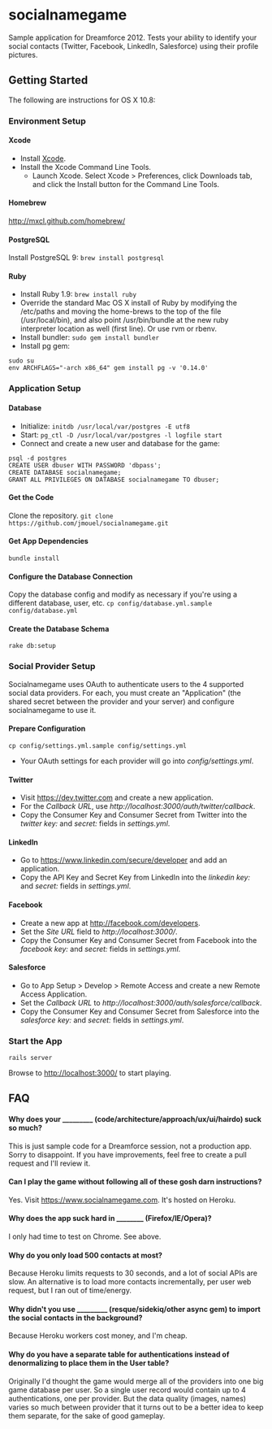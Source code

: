 socialnamegame
======

Sample application for Dreamforce 2012. Tests your ability to identify your social contacts (Twitter, Facebook, LinkedIn, Salesforce)
using their profile pictures.



Getting Started
---------------

The following are instructions for OS X 10.8:

### Environment Setup

#### Xcode
- Install [Xcode](http://developer.apple.com/tools/xcode/).
- Install the Xcode Command Line Tools.
  - Launch Xcode. Select Xcode > Preferences, click Downloads tab, and click the Install button for the Command Line Tools.

#### Homebrew
http://mxcl.github.com/homebrew/

#### PostgreSQL
Install PostgreSQL 9: ``brew install postgresql``

#### Ruby
- Install Ruby 1.9: ``brew install ruby``
- Override the standard Mac OS X install of Ruby by modifying the /etc/paths and moving the home-brews to the top of the file (/usr/local/bin), and also point /usr/bin/bundle at the new ruby interpreter location as well (first line). Or use rvm or rbenv.
- Install bundler: ``sudo gem install bundler``
- Install pg gem:
```
sudo su
env ARCHFLAGS="-arch x86_64" gem install pg -v '0.14.0'
```

### Application Setup

#### Database
- Initialize: ``initdb /usr/local/var/postgres -E utf8``
- Start: ``pg_ctl -D /usr/local/var/postgres -l logfile start``
- Connect and create a new user and database for the game:

```
psql -d postgres
CREATE USER dbuser WITH PASSWORD 'dbpass';
CREATE DATABASE socialnamegame;
GRANT ALL PRIVILEGES ON DATABASE socialnamegame TO dbuser;
```

#### Get the Code
Clone the repository. ``git clone https://github.com/jmouel/socialnamegame.git``

#### Get App Dependencies
```bundle install```

#### Configure the Database Connection
Copy the database config and modify as necessary if you're using a different database, user, etc.
``cp config/database.yml.sample config/database.yml``

#### Create the Database Schema
``rake db:setup``

### Social Provider Setup

Socialnamegame uses OAuth to authenticate users to the 4 supported social data providers. For each, you must create an "Application" (the shared
secret between the provider and your server) and configure socialnamegame to use it.

#### Prepare Configuration
``cp config/settings.yml.sample config/settings.yml``
- Your OAuth settings for each provider will go into _config/settings.yml_.

#### Twitter
- Visit <https://dev.twitter.com> and create a new application.
- For the _Callback URL_, use _http://localhost:3000/auth/twitter/callback_.
- Copy the Consumer Key and Consumer Secret from Twitter into the _twitter_ _key:_ and _secret:_ fields in _settings.yml_.

#### LinkedIn

- Go to <https://www.linkedin.com/secure/developer> and add an application.
- Copy the API Key and Secret Key from LinkedIn into the _linkedin_ _key:_ and _secret:_ fields in _settings.yml_.

#### Facebook

- Create a new app at <http://facebook.com/developers>.
- Set the _Site URL_ field to _http://localhost:3000/_.
- Copy the Consumer Key and Consumer Secret from Facebook into the _facebook_ _key:_ and _secret:_ fields in _settings.yml_.

#### Salesforce

- Go to App Setup > Develop > Remote Access and create a new Remote Access Application.
- Set the _Callback URL_ to _http://localhost:3000/auth/salesforce/callback_.
- Copy the Consumer Key and Consumer Secret from Salesforce into the _salesforce_ _key:_ and _secret:_ fields in _settings.yml_.

### Start the App
``rails server``

Browse to <http://localhost:3000/> to start playing.

FAQ
---
#### Why does your _________ (code/architecture/approach/ux/ui/hairdo) suck so much?
This is just sample code for a Dreamforce session, not a production app. Sorry to disappoint. If you have improvements, feel free to create a pull request and I'll review it.

#### Can I play the game without following all of these gosh darn instructions?
Yes. Visit <https://www.socialnamegame.com>. It's hosted on Heroku.

#### Why does the app suck hard in ________ (Firefox/IE/Opera)?
I only had time to test on Chrome. See above.

#### Why do you only load 500 contacts at most?
Because Heroku limits requests to 30 seconds, and a lot of social APIs are slow. An alternative is to load more contacts incrementally, per user web request, but I ran out of time/energy.

#### Why didn't you use _________ (resque/sidekiq/other async gem) to import the social contacts in the background?
Because Heroku workers cost money, and I'm cheap.

#### Why do you have a separate table for authentications instead of denormalizing to place them in the User table?
Originally I'd thought the game would merge all of the providers into one big game database per user. So a single user record would contain up to 4 authentications, one per provider. 
But the data quality (images, names) varies so much between provider that it turns out to be a better idea to keep them separate,
for the sake of good gameplay.
